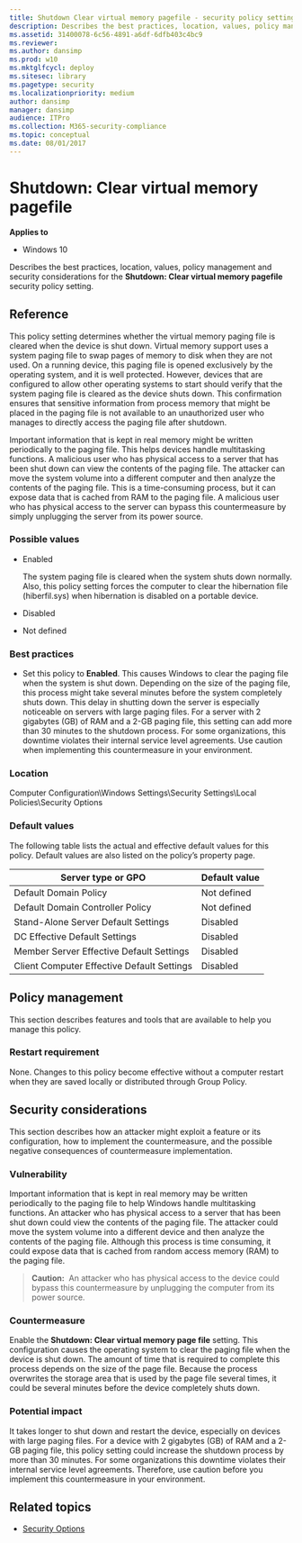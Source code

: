 ```yaml
---
title: Shutdown Clear virtual memory pagefile - security policy setting (Windows 10)
description: Describes the best practices, location, values, policy management and security considerations for the Shutdown Clear virtual memory pagefile security policy setting.
ms.assetid: 31400078-6c56-4891-a6df-6dfb403c4bc9
ms.reviewer: 
ms.author: dansimp
ms.prod: w10
ms.mktglfcycl: deploy
ms.sitesec: library
ms.pagetype: security
ms.localizationpriority: medium
author: dansimp
manager: dansimp
audience: ITPro
ms.collection: M365-security-compliance
ms.topic: conceptual
ms.date: 08/01/2017
---
```


# Shutdown: Clear virtual memory pagefile 

**Applies to**
-   Windows 10

Describes the best practices, location, values, policy management and security considerations for the **Shutdown: Clear virtual memory pagefile** security policy setting.

## Reference

This policy setting determines whether the virtual memory paging file is cleared when the device is shut down. Virtual memory support uses a system paging file to swap pages of memory to disk when they are not used. On a running device, this paging file is opened exclusively by the operating system, and it is well protected. However, devices that are configured to allow other operating systems to start should verify that the system paging file is cleared as the device shuts down. This confirmation ensures that sensitive information from process memory that might be placed in the paging file is not available to an unauthorized user who manages to directly access the paging file after shutdown.

Important information that is kept in real memory might be written periodically to the paging file. This helps devices handle multitasking functions. A malicious user who has physical access to a server that has been shut down can view the contents of the paging file. The attacker can move the system volume into a different computer and then analyze the contents of the paging file. This is a time-consuming process, but it can expose data that is cached from RAM to the paging file. A malicious user who has physical access to the server can bypass this countermeasure by simply unplugging the server from its power source.

### Possible values

-   Enabled

    The system paging file is cleared when the system shuts down normally. Also, this policy setting forces the computer to clear the hibernation file (hiberfil.sys) when hibernation is disabled on a portable device.

-   Disabled
-   Not defined

### Best practices

-   Set this policy to **Enabled**. This causes Windows to clear the paging file when the system is shut down. Depending on the size of the paging file, this process might take several minutes before the system completely shuts down. This delay in shutting down the server is especially noticeable on servers with large paging files. For a server with 2 gigabytes (GB) of RAM and a 2-GB paging file, this setting can add more than 30 minutes to the shutdown process. For some organizations, this downtime violates their internal service level agreements. Use caution when implementing this countermeasure in your environment.

### Location

Computer Configuration\\Windows Settings\\Security Settings\\Local Policies\\Security Options

### Default values

The following table lists the actual and effective default values for this policy. Default values are also listed on the policy’s property page.

| Server type or GPO | Default value |
| - | - |
| Default Domain Policy| Not defined| 
| Default Domain Controller Policy | Not defined| 
| Stand-Alone Server Default Settings | Disabled| 
| DC Effective Default Settings | Disabled| 
| Member Server Effective Default Settings | Disabled| 
| Client Computer Effective Default Settings | Disabled| 
 
## Policy management

This section describes features and tools that are available to help you manage this policy.

### Restart requirement

None. Changes to this policy become effective without a computer restart when they are saved locally or distributed through Group Policy.

## Security considerations

This section describes how an attacker might exploit a feature or its configuration, how to implement the countermeasure, and the possible negative consequences of countermeasure implementation.

### Vulnerability

Important information that is kept in real memory may be written periodically to the paging file to help Windows handle multitasking functions. An attacker who has physical access to a server that has been shut down could view the contents of the paging file. The attacker could move the system volume into a different device and then analyze the contents of the paging file. Although this process is time consuming, it could expose data that is cached from random access memory (RAM) to the paging file.

>**Caution:**  An attacker who has physical access to the device could bypass this countermeasure by unplugging the computer from its power source.
 
### Countermeasure

Enable the **Shutdown: Clear virtual memory page file** setting. This configuration causes the operating system to clear the paging file when the device is shut down. The amount of time that is required to complete this process depends on the size of the page file. Because the process overwrites the storage area that is used by the page file several times, it could be several minutes before the device completely shuts down.

### Potential impact

It takes longer to shut down and restart the device, especially on devices with large paging files. For a device with 2 gigabytes (GB) of RAM and a 2-GB paging file, this policy setting could increase the shutdown process by more than 30 minutes. For some organizations this downtime violates their internal service level agreements. Therefore, use caution before you implement this countermeasure in your environment.

## Related topics

- [Security Options](security-options.md)
